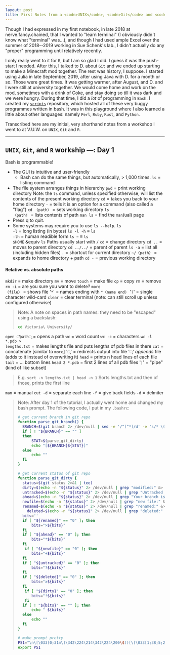 ```yaml
---
layout: post
title: First Notes from a <code>UNIX</code>, <code>Git</code> and <code>R</code> Workshop
---
```


Though I had expressed in my first notebook, in late 2018 at nerve.fancy.chained, that I wanted to "learn terminal" (I obviously didn't know what "terminal" was...), and though I had used ample Excel over the summer of 2018--2019 working in Sue Schenk's lab., I didn't actually do any "proper" programming until relatively recently.

I only really went to it for <code>R</code>, but I am so glad I did.  I guess it was the push-start I needed.  After this, I talked to D. about <code>Git</code> and we ended up starting to make a Minecraft mod together.  The rest was history, I suppose.  I started using Julia in late September, 2019, after using Java with D. for a month or so.  Those were great times.  It was getting warmer, after August, and D. and I were still at university together.  We would come home and work on the mod, sometimes with a drink of Coke, and stay doing so till it was dark and we were hungry.  During that time, I did a <i>lot</i> of programming in <code>Bash</code>.  I created my [<code>scripts</code>](https://github.com/jakewilliami/scripts.git/) repository, which hosted all of these very buggy programmes written in bash.  It was in this playground where I also learned a little about other languages: namely <code>Perl</code>, <code>Ruby</code>, <code>Rust</code>, and <code>Python</code>.

Transcribed here are my initial, very shorthand notes from a workshop I went to at V.U.W. on <code>UNIX</code>, <code>Git</code>  and <code>R</code>.

---
## <code>UNIX</code>, <code>Git</code>, and <code>R</code> workship &mdash;: Day 1

Bash is programmable!
  - The GUI is intuitive and user-friendly
     - Bash can do the same things, but automatically, > 1,000 times.
<code>ls</code> = listing command
  - The file system arranges things in hierarchy
<code>pwd</code> = print working directory
Note: the <code>ls</code> command, unless specified otherwise, will list the contents of the present working directory
<code>cd</code> = takes you back to your home directory
<code>-</code> = tells it is an option for a command (also called a "flag")
<code>cd &#x3008;path&#x3009;</code> = sets working directory
<code>ls &#x3008;path&#x3009;</code> = lists contents of path
<code>man ls</code> = find the <code>man</code>(ual) page
  - Press q to quit.
  - Some systems may require you to use <code>ls --help</code>.
<code>ls -l</code> = long listing (in bytes)
<code>ls -l -h</code> &equiv; <code>ls -lh</code> = human readible form
<code>ls ~</code> &equiv; <code>ls $HOME</code> &equiv <code>ls</code>
Paths usually start with <code>/</code>
<code>cd</code> = change directory
<code>cd ..</code> = moves to parent directory
<code>cd ../../</code> = parent of parent
<code>ls -a</code> = list all (including hidden files)
<code>.</code> = shortcut for current directory
<code>~/&#x3008;path&#x3009;</code> = expands to home directory + path
<code>cd -</code> = previous working directory

#### Relative vs. absolute paths
<code>mkdir</code> = make directory
<code>mv</code> = move
<code>touch</code> = make file
<code>cp</code> = copy
<code>rm</code> = remove
<code>rm -i</code> = are you sure you want to delete?
<code>more &#x3008;file&#x3009;</code> = shows file
'<code>&ast;</code>' = names ending with <code>&ast;&#x3008;name end&#x3009;</code>
'<code>?</code>' = single character wild-card
<code>clear</code> = clear terminal (note: can still scroll up unless configured otherwise)

> Note:
> A note on spaces in path names: they need to be "escaped" using a backslash:
> ```bash
> cd Victoria\ University/
> ```

<code>open &#3008;path&#3009;</code> = opens a path
<code>wc</code> = word count
<code>wc -c</code> = characters
<code>wc -l &ast;.pdb > lengths.txt</code> = makes lengths file and puts lengths of pdb files in there
<code>cat</code> = concatenate [similar to <code>more</code>]
'<code>&#3009;</code>' = redirects output into file
'<code>&#3009;&#3009;</code>' _appends_ file (adds to it instead of overwriting it)
<code>head</code> = prints n head lines of each file
<code>tail</code> = ... bottom lines
<code>head 2 &ast;.pdb</code> = first 2 lines of all pdb files
'<code>|</code>' = "pipe" (kind of like subset)

> E.g.
> <code>sort -n lengths.txt | head -n 1</code>
> Sorts lengths.txt and then of those, prints the first line

<code>man</code> = manual
<code>cut -d</code> = separate each line
<code>-f</code> = give back fields
<code>-d</code> = delmiter

> Note:
> After day 1 of the tutorial, I actually went home and changed my bash prompt.  The following code, I put in my `.bashrc`:
> ```bash
> # get current branch in git repo
> function parse_git_branch() {
> 	BRANCH=$(git branch 2> /dev/null | sed -e '/^[^*]/d' -e 's/* \(.*\)/\1/')
> 	if [ ! "${BRANCH}" == "" ]
> 	then
> 		STAT=$(parse_git_dirty)
> 		echo "[${BRANCH}${STAT}]"
> 	else
> 		echo ""
> 	fi
> }
>
> # get current status of git repo
> function parse_git_dirty {
> 	status=$(git status 2>&1 | tee)
> 	dirty=$(echo -n "${status}" 2> /dev/null | grep "modified:" &> /dev/null; echo "$?")
> 	untracked=$(echo -n "${status}" 2> /dev/null | grep "Untracked files" &> /dev/null; echo "$?")
> 	ahead=$(echo -n "${status}" 2> /dev/null | grep "Your branch is ahead of" &> /dev/null; echo "$?")
> 	newfile=$(echo -n "${status}" 2> /dev/null | grep "new file:" &> /dev/null; echo "$?")
> 	renamed=$(echo -n "${status}" 2> /dev/null | grep "renamed:" &> /dev/null; echo "$?")
>	  deleted=$(echo -n "${status}" 2> /dev/null | grep "deleted:" &> /dev/null; echo "$?")
>   bits=''
> 	if [ "${renamed}" == "0" ]; then
> 		bits=">${bits}"
> 	fi
> 	if [ "${ahead}" == "0" ]; then
> 		bits="*${bits}"
> 	fi
>	 if [ "${newfile}" == "0" ]; then
> 		bits="+${bits}"
> 	fi
> 	if [ "${untracked}" == "0" ]; then
> 		bits="?${bits}"
> 	fi
> 	if [ "${deleted}" == "0" ]; then
> 		bits="x${bits}"
> 	fi
>	 if [ "${dirty}" == "0" ]; then
> 		bits="!${bits}"
>	 fi
> 	if [ ! "${bits}" == "" ]; then
> 		echo " ${bits}"
> 	else
> 		echo ""
> 	fi
> }
>
> # make prompt pretty
> PS1="\n\[\033[0;31m\]\342\224\214\342\224\200\$()[\[\033[1;38;5;2m\]\u\[\033[0;1m\]@\033[1;33m\]\h: \[\033[1;34m\]\W\[\033[1;33m\]\[\033[0;31m\]]\[\033[0;32m\] \[\033[1;33m\]\`parse_git_branch\`\[\033[0;31m\]\n\[\033[0;31m\]\342\224\224\342\224\200\342\224\200\342\225\274 \[\033[0;1m\]\$\[\033[0;38m\] "
> export PS1
> ```
